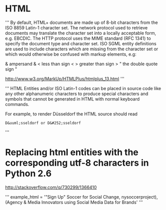 # HTML

'''
By default, HTML+ documents are made up of 8-bit characters from the ISO 8859 Latin-1 character set. The network protocol used to retrieve documents may translate the character set into a locally acceptable form, e.g. EBCDIC. The HTTP protocol uses the MIME standard (RFC 1341) to specify the document type and character set. ISO SGML entity definitions are used to include characters which are missing from the character set or which would otherwise be confused with markup elements, e.g:


&amp;
    ampersand & 
&lt;
    less than sign < 
&gt;
    greater than sign > 
&quot;
    the double quote sign " 

http://www.w3.org/MarkUp/HTMLPlus/htmlplus_13.html
'''


'''
HTML Entities and/or ISO Latin-1 codes can be placed in source code like any other alphanumeric characters to produce special characters and symbols that cannot be generated in HTML with normal keyboard commands.

For example, to render Düsseldorf the HTML source should read

    D&uuml;sseldorf or D&#252;sseldorf
'''

# Replacing html entities with the corresponding utf-8 characters in Python 2.6 

http://stackoverflow.com/q/730299/1366410

'''
example_html = '&quot;Sign Up&quot; Soccer for Social Change, nysoccerproject),(Agency &amp; Media Innovators using Social Media Data for Brands'
'''
